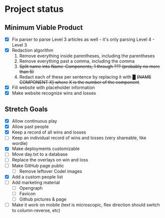 # Project status

## Minimum Viable Product

- [x] Fix parser to parse Level 3 articles as well - it's only parsing Level 4 - Level 3
- [x] Redaction algorithm
    1. Remove everything inside parentheses, including the parentheses
    2. Remove everything past a comma, including the comma
    3. ~~Split name into Name-Components, 1 through ??? (probably no more than 5)~~
    4. Redact each of these per sentence by replacing it with █ ~~[NAME COMPONENT X] where X is the number of the component~~.
- [x] Fill website with placeholder information
- [x] Make website recognize wins and losses

## Stretch Goals

- [x] Allow continuous play
- [x] Allow past people
- [x] Keep a record of all wins and losses
- [ ] Keep an individual record of wins and losses (very shareable, like wordle)
- [x] Make deployments customizable
- [ ] Move day.txt to a database
- [ ] Replace the overlays on win and loss
- [ ] Make GitHub page public
  - [ ] Remove leftover Codel images
- [x] Add a custom people list
- [ ] Add marketing material
  - [ ] Opengraph
  - [ ] Favicon
  - [ ] Github pictures & page
- [ ] Make it work on mobile (text is microscopic, flex direction should switch to column-reverse, etc)
